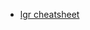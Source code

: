 - [lgr cheatsheet](https://docs.google.com/document/d/1uF-XWbRM90C3mAly2J5klne5RHYNauQMBhV97zohxrY/edit?usp=sharing)

